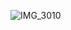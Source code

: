 
![IMG_3010](https://github.com/Zi-xiao1/SoundLAb/assets/70180176/cdf72e48-186d-42c3-9c34-53f797507143)
